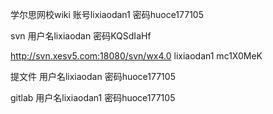 学尔思网校wiki
账号lixiaodan1
密码huoce177105

svn
用户名lixiaodan
密码KQSdIaHf

http://svn.xesv5.com:18080/svn/wx4.0
lixiaodan1
mc1X0MeK

提文件
用户名lixiaodan
密码huoce177105

gitlab
用户名lixiaodan1
密码huoce177105